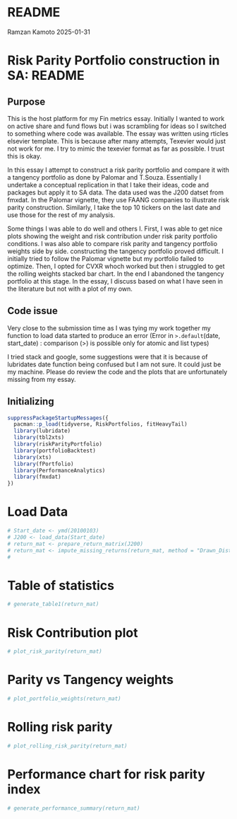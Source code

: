 README
================
Ramzan Kamoto
2025-01-31

# Risk Parity Portfolio construction in SA: README

## Purpose

This is the host platform for my Fin metrics essay. Initially I wanted
to work on active share and fund flows but i was scrambling for ideas so
I switched to something where code was available. The essay was written
using rticles elsevier template. This is because after many attempts,
Texevier would just not work for me. I try to mimic the texevier format
as far as possible. I trust this is okay.

In this essay I attempt to construct a risk parity portfolio and compare
it with a tangency portfolio as done by Palomar and T.Souza. Essentially
I undertake a conceptual replication in that I take their ideas, code
and packages but apply it to SA data. The data used was the J200 datset
from fmxdat. In the Palomar vignette, they use FAANG companies to
illustrate risk parity construction. Similarly, I take the top 10
tickers on the last date and use those for the rest of my analysis.

Some things I was able to do well and others I. First, I was able to get
nice plots showing the weight and risk contribution under risk parity
portfolio conditions. I was also able to compare risk parity and
tangency portfolio weights side by side. constructing the tangency
portfolio proved difficult. I initially tried to follow the Palomar
vignette but my portfolio failed to optimize. Then, I opted for CVXR
whoch worked but then i struggled to get the rolling weights stacked bar
chart. In the end I abandoned the tangency portfolio at this stage. In
the essay, I discuss based on what I have seen in the literature but not
with a plot of my own.

## Code issue

Very close to the submission time as I was tying my work together my
function to load data started to produce an error (Error in
`>.default`(date, start_date) : comparison (\>) is possible only for
atomic and list types)

I tried stack and google, some suggestions were that it is because of
lubridates date function being confused but I am not sure. It could just
be my machine. Please do review the code and the plots that are
unfortunately missing from my essay.

## Initializing

``` r
suppressPackageStartupMessages({
  pacman::p_load(tidyverse, RiskPortfolios, fitHeavyTail)
  library(lubridate)
  library(tbl2xts)
  library(riskParityPortfolio)
  library(portfolioBacktest)
  library(xts)
  library(fPortfolio)
  library(PerformanceAnalytics)
  library(fmxdat)
})
```

# Load Data

``` r
# Start_date <- ymd(20100103)
# J200 <- load_data(Start_date)
# return_mat <- prepare_return_matrix(J200)
# return_mat <- impute_missing_returns(return_mat, method = "Drawn_Distribution_Collective") %>% tbl_xts()
# 
```

# Table of statistics

``` r
# generate_table1(return_mat)
```

# Risk Contribution plot

``` r
# plot_risk_parity(return_mat)
```

# Parity vs Tangency weights

``` r
# plot_portfolio_weights(return_mat)
```

# Rolling risk parity

``` r
# plot_rolling_risk_parity(return_mat)
```

# Performance chart for risk parity index

``` r
# generate_performance_summary(return_mat)
```
